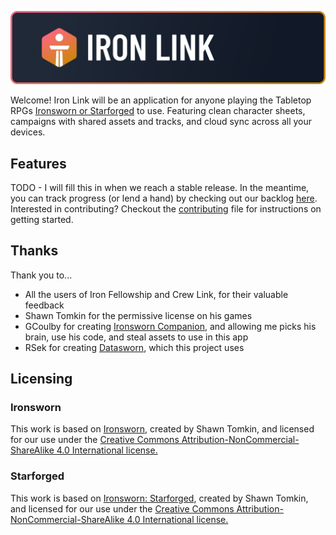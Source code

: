 ![Iron Link](./readme_assets/banner-main.png)

Welcome! Iron Link will be an application for anyone playing the Tabletop RPGs [Ironsworn or Starforged](https://www.ironswornrpg.com/) to use.
Featuring clean character sheets, campaigns with shared assets and tracks, and cloud sync across all your devices.

## Features

TODO - I will fill this in when we reach a stable release. In the meantime, you can track progress (or lend a hand) by checking out our backlog [here](https://github.com/users/scottbenton/projects/7/views/3). Interested in contributing? Checkout the [contributing](./CONTRIBUTING.md) file for instructions on getting started.

## Thanks

Thank you to...

- All the users of Iron Fellowship and Crew Link, for their valuable feedback
- Shawn Tomkin for the permissive license on his games
- GCoulby for creating [Ironsworn Companion](https://github.com/gcoulby/IronswornCompanion), and allowing me picks his brain, use his code, and steal assets to use in this app
- RSek for creating [Datasworn](https://github.com/rsek/datasworn), which this project uses

## Licensing

### Ironsworn

This work is based on [Ironsworn](https://www.ironswornrpg.com), created by Shawn Tomkin, and licensed for our use under the [Creative Commons Attribution-NonCommercial-ShareAlike 4.0 International license.](https://creativecommons.org/licenses/by-nc-sa/4.0/)

### Starforged

This work is based on [Ironsworn: Starforged](https://www.ironswornrpg.com), created by Shawn Tomkin, and licensed for our use under the [Creative Commons Attribution-NonCommercial-ShareAlike 4.0 International license.](https://creativecommons.org/licenses/by-nc-sa/4.0/)
